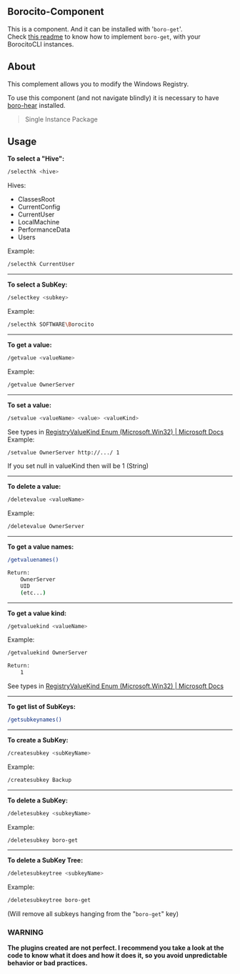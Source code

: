 ## Borocito-Component
This is a component. And it can be installed with '`boro-get`'.  
Check [this readme](https://github.com/Borocito/Components-for-Borocito/blob/main/boro-get/README.md) to know how to implement `boro-get`, with your BorocitoCLI instances.  

## About
This complement allows you to modify the Windows Registry.  

To use this component (and not navigate blindly) it is necessary to have [boro-hear](https://github.com/Borocito/Components-for-Borocito/blob/main/boro-hear/README.md) installed.  
> Single Instance Package

## Usage
**To select a "Hive":**  
```bash
/selecthk <hive>
```
Hives:  
- ClassesRoot
- CurrentConfig
- CurrentUser
- LocalMachine
- PerformanceData
-  Users

Example:  
```bash
/selecthk CurrentUser
```
---
**To select a SubKey:**  
```bash
/selectkey <subkey>
```
Example:  
```bash
/selecthk SOFTWARE\Borocito
```
---
**To get a value:**  
```bash
/getvalue <valueName>
```
Example:  
```bash
/getvalue OwnerServer
```
---
**To set a value:**  
```bash
/setvalue <valueName> <value> <valueKind>
```
See types in [RegistryValueKind Enum (Microsoft.Win32) | Microsoft Docs](https://docs.microsoft.com/en-us/dotnet/api/microsoft.win32.registryvaluekind?msclkid=cb066977c71011ecb24bd53c4a938a9b&view=net-6.0)
Example:  
```bash
/setvalue OwnerServer http://.../ 1
```
If you set null in valueKind then will be 1 (String)  

---
**To delete a value:**  
```bash
/deletevalue <valueName>
```
Example:  
```bash
/deletevalue OwnerServer
```
---
**To get a value names:**  
```bash
/getvaluenames()
```
```bash
Return:
	OwnerServer
	UID
	(etc...)
```
---
**To get a value kind:**  
```bash
/getvaluekind <valueName>
```
Example:  
```bash
/getvaluekind OwnerServer
```
```bash
Return:
	1
```
See types in [RegistryValueKind Enum (Microsoft.Win32) | Microsoft Docs](https://docs.microsoft.com/en-us/dotnet/api/microsoft.win32.registryvaluekind?msclkid=cb066977c71011ecb24bd53c4a938a9b&view=net-6.0)

---
**To get list of SubKeys:**  
```bash
/getsubkeynames()
```
---
**To create a SubKey:**  
```bash
/createsubkey <subKeyName>
```
Example:  
```bash
/createsubkey Backup
```
---
**To delete a SubKey:**  
```bash
/deletesubkey <subkeyName>
```
Example:  
```bash
/deletesubkey boro-get
```
---
**To delete a SubKey Tree:**  
```bash
/deletesubkeytree <subkeyName>
```
Example:  
```bash
/deletesubkeytree boro-get
```
(Will remove all subkeys hanging from the "`boro-get`" key)  

### WARNING
**The plugins created are not perfect. I recommend you take a look at the code to know what it does and how it does it, so you avoid unpredictable behavior or bad practices.**
